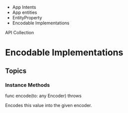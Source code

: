 

- App Intents
- App entities
- EntityProperty
-  Encodable Implementations 

API Collection

# Encodable Implementations

## Topics

### Instance Methods

func encode(to: any Encoder) throws

Encodes this value into the given encoder.

